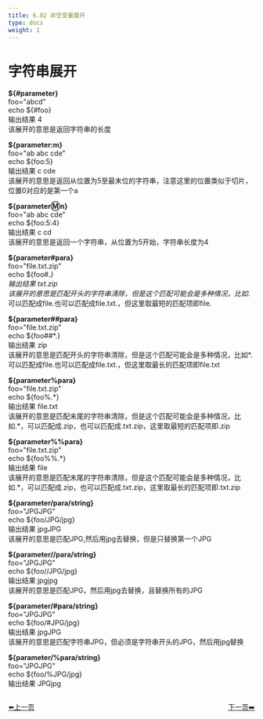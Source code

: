 ```yaml
---
title: 6.02 非空变量展开       
type: docs
weight: 1
---    
```


# 字符串展开   

**${#parameter}**   
foo="abcd"   
echo ${#foo}   
输出结果 4   
该展开的意思是返回字符串的长度   

**${parameter:m}**    
foo="ab abc cde"   
echo ${foo:5}    
输出结果 c cde    
该展开的意思是返回从位置为5至最末位的字符串，注意这里的位置类似于切片，位置0对应的是第一个a   

**${parameter:m:n}**   
foo="ab abc cde"   
echo ${foo:5:4}   
输出结果  c cd  
该展开的意思是返回一个字符串，从位置为5开始，字符串长度为4   

**${parameter#para}**   
foo="file.txt.zip"      
echo ${foo#*.}   
输出结果 txt.zip    
该展开的意思是匹配开头的字符串清除，但是这个匹配可能会是多种情况，比如*.可以匹配成file.也可以匹配成file.txt.，但这里取最短的匹配项即file.   

**${parameter##para}**   
foo="file.txt.zip"   
echo ${foo##\*.}   
输出结果 zip   
该展开的意思是匹配开头的字符串清除，但是这个匹配可能会是多种情况，比如*.可以匹配成file.也可以匹配成file.txt.，但这里取最长的匹配项即file.txt   

**${parameter%para}**   
foo="file.txt.zip"   
echo ${foo%.\*}   
输出结果 file.txt   
该展开的意思是匹配末尾的字符串清除，但是这个匹配可能会是多种情况，比如.*，可以匹配成.zip，也可以匹配成.txt.zip，这里取最短的匹配项即.zip      

**${parameter%%para}**   
foo="file.txt.zip"   
echo ${foo%%.\*}   
输出结果 file   
该展开的意思是匹配末尾的字符串清除，但是这个匹配可能会是多种情况，比如.*，可以匹配成.zip，也可以匹配成.txt.zip，这里取最长的匹配项即.txt.zip         

**${parameter/para/string}**   
foo="JPGJPG"   
echo ${foo/JPG/jpg}   
输出结果 jpgJPG    
该展开的意思是匹配JPG,然后用jpg去替换，但是只替换第一个JPG    

**${parameter//para/string}**   
foo="JPGJPG"   
echo ${foo//JPG/jpg}   
输出结果 jpgjpg   
该展开的意思是匹配JPG，然后用jpg去替换，且替换所有的JPG   

**${parameter/#para/string}**   
foo="JPGJPG"   
echo ${foo/#JPG/jpg}   
输出结果 jpgJPG   
该展开的意思是匹配字符串JPG，但必须是字符串开头的JPG，然后用jpg替换    

**${parameter/%para/string}**   
foo="JPGJPG"  
echo ${foo/%JPG/jpg}    
输出结果  JPGjpg   


<div style="display: flex;justify-content: space-between;align-items: center;">
<p><a href="https://books.linuxwt.com/linuxwtbash/ChapterSix/Nullargs/">⬅️上一页</a></p>
<p><a href="https://books.linuxwt.com/linuxwtbash/NotNullargs/Jisuan">下一页➡️</a></p>
</div>
